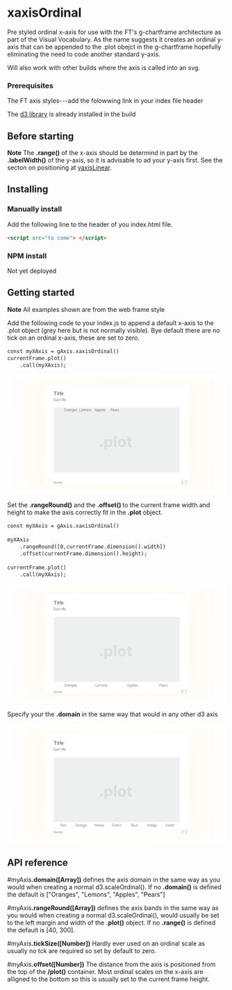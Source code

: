 # xaxisOrdinal

Pre styled ordinal x-axis for use with the FT's g-chartframe architecture as part of the Visual Vocabulary. As the name suggests it creates an ordinal y-axis that can be appended to the .plot obejct in the g-chartframe hopefully eliminating the need to code another standard y-axis.

Will also work with other builds where the axis is called into an svg.

### Prerequisites
The FT axis styles---add the folowwing link in your index file header

The [d3 library](https://d3js.org/) is already installed in the build

## Before starting

<b>Note</b> The <b>.range()</b> of the x-axis should be determind in part by the <b>.labelWidth()</b> of the y-axis, so it is advisable to ad your y-axis first. See the secton on positioning at [yaxisLinear](https://github.com/ft-interactive/g-yaxislinear).

## Installing
### Manually install

Add the following line to the header of you index.html file.

``` html
<script src="to come"> </script>

```
### NPM install
Not yet deployed

## Getting started
<b>Note</b> All examples shown are from the web frame style

Add the following code to your index.js to append a default x-axis to the .plot object (grey here but is not normally visible). Bye default there are no tick on an ordinal x-axis, these are set to zero.

```
const myXAxis = gAxis.xaxisOrdinal()
currentFrame.plot()
	.call(myXAxis);
```

![alt tag](https://github.com/ft-interactive/g-xaxisOrdinal/blob/master/images/default.png)

Set the <b>.rangeRound()</b> and the <b> .offset() </b> to the current frame width and height to make the axis correctly fit in the <b>.plot</b> object.

```
const myXAxis = gAxis.xaxisOrdinal()

myXAxis
	.rangeRound([0,currentFrame.dimension().width])
	.offset(currentFrame.dimension().height);

currentFrame.plot()
	.call(myXAxis);
```

![alt tag](https://github.com/ft-interactive/g-xaxisOrdinal/blob/master/images/position.png)

Specify your the <b>.domain </b> in the same way that would in any other d3 axis

![alt tag](https://github.com/ft-interactive/g-xaxisOrdinal/blob/master/images/domain.png)

## API reference

#myAxis<b>.domain([Array])</b> defines the axis domain in the same way as you would when creating a normal d3.scaleOrdinal(). If no <b>.domain()</b> is defined the default is ["Oranges", "Lemons", "Apples", "Pears"]

#myAxis<b>.rangeRound([Array])</b> defines the axis bands in the same way as you would when creating a normal d3.scaleOrdinal(), would usually be set to the left margin and width of the <b>.plot()</b> object. If no <b>.range()</b> is defined the default is [40, 300].

#myAxis<b>.tickSize([Number])</b> Hardly ever used on an ordinal scale as usually no tck are required so set by default to zero.

#myAxis<b>.offset([Number])</b> The distance from the axis is positioned from the top of the <b>/plot()</b> container. Most ordinal scales on the x-axis are alligned to the bottom so this is usually set to the current frame height.








